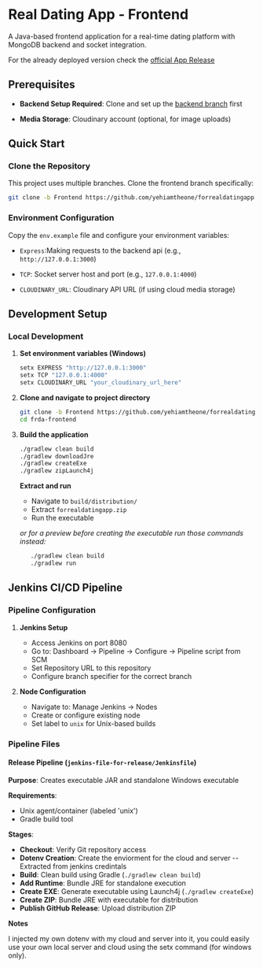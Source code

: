 # Real Dating App - Frontend

A Java-based frontend application for a real-time dating platform with MongoDB backend and socket integration.

For the already deployed version check the [official App Release](https://github.com/yehiamtheone/forrealdatingapp/releases/download/official-app-exe/forrealdatingapp.zip)

## Prerequisites

- **Backend Setup Required**: Clone and set up the [backend branch](https://github.com/yehiamtheone/forrealdatingapp/tree/Backend) first

- **Media Storage**: Cloudinary account (optional, for image uploads)

## Quick Start

### Clone the Repository

This project uses multiple branches. Clone the frontend branch specifically:

```bash
git clone -b Frontend https://github.com/yehiamtheone/forrealdatingapp.git frda-frontend
```

### Environment Configuration

Copy the `env.example` file and configure your environment variables:
- `Express`:Making requests to the backend api (e.g., `http://127.0.0.1:3000`)

- `TCP`: Socket server host and port (e.g., `127.0.0.1:4000`)

- `CLOUDINARY_URL`: Cloudinary API URL (if using cloud media storage)

## Development Setup

### Local Development

1. **Set environment variables (Windows)**
   ```bat
   setx EXPRESS "http://127.0.0.1:3000"
   setx TCP "127.0.0.1:4000"
   setx CLOUDINARY_URL "your_cloudinary_url_here"
   ```

2. **Clone and navigate to project directory**
   ```bash
   git clone -b Frontend https://github.com/yehiamtheone/forrealdatingapp.git frda-frontend
   cd frda-frontend
   ```

3. **Build the application**
   ```bash
   ./gradlew clean build
   ./gradlew downloadJre
   ./gradlew createExe
   ./gradlew zipLaunch4j
   ```
   **Extract and run**
   - Navigate to `build/distribution/`
   - Extract `forrealdatingapp.zip`
   - Run the executable

   *or for a preview before creating the executable run those commands instead:*
   ```bash
      ./gradlew clean build
      ./gradlew run
   ```



## Jenkins CI/CD Pipeline

### Pipeline Configuration

1. **Jenkins Setup**
   - Access Jenkins on port 8080
   - Go to: Dashboard → Pipeline → Configure → Pipeline script from SCM
   - Set Repository URL to this repository
   - Configure branch specifier for the correct branch

2. **Node Configuration**
   - Navigate to: Manage Jenkins → Nodes
   - Create or configure existing node
   - Set label to `unix` for Unix-based builds

### Pipeline Files

#### Release Pipeline (`jenkins-file-for-release/Jenkinsfile`)

**Purpose**: Creates executable JAR and standalone Windows executable

**Requirements**: 
- Unix agent/container (labeled 'unix')
- Gradle build tool

**Stages**:
- **Checkout**: Verify Git repository access
- **Dotenv Creation**: Create the enviorment for the cloud and server -- Extracted from jenkins credintals
- **Build**: Clean build using Gradle (`./gradlew clean build`)
- **Add Runtime**: Bundle JRE for standalone execution
- **Create EXE**: Generate executable using Launch4j (`./gradlew createExe`)
- **Create ZIP**: Bundle JRE with executable for distribution
- **Publish GitHub Release**: Upload distribution ZIP 

**Notes**

I injected my own dotenv with my cloud and server into it, 
you could easily use your own local server and cloud using 
the setx command (for windows only).

